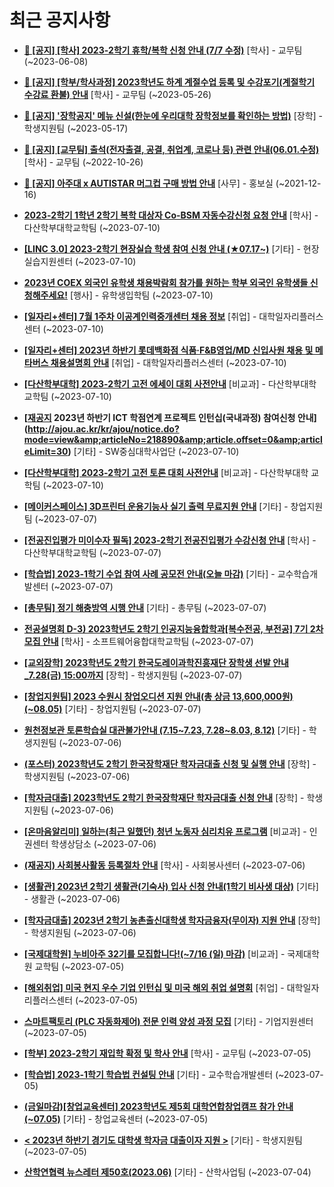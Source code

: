 # 최근 공지사항

* **[📌 [공지] [학사] 2023-2학기 휴학/복학 신청 안내 (7/7 수정)](http://ajou.ac.kr/kr/ajou/notice.do?mode=view&amp;articleNo=215587&amp;article.offset=0&amp;articleLimit=30)**
 [학사] - 교무팀 (~2023-06-08)

* **[📌 [공지] [학부/학사과정] 2023학년도 하계 계절수업 등록 및 수강포기(계절학기 수강료 환불) 안내](http://ajou.ac.kr/kr/ajou/notice.do?mode=view&amp;articleNo=215210&amp;article.offset=0&amp;articleLimit=30)**
 [학사] - 교무팀 (~2023-05-26)

* **[📌 [공지] &#x27;장학공지&#x27; 메뉴 신설(한눈에 우리대학 장학정보를 확인하는 방법)](http://ajou.ac.kr/kr/ajou/notice.do?mode=view&amp;articleNo=214764&amp;article.offset=0&amp;articleLimit=30)**
 [장학] - 학생지원팀 (~2023-05-17)

* **[📌 [공지] [교무팀] 출석(전자출결, 공결, 취업계, 코로나 등) 관련 안내(06.01.수정)](http://ajou.ac.kr/kr/ajou/notice.do?mode=view&amp;articleNo=205552&amp;article.offset=0&amp;articleLimit=30)**
 [학사] - 교무팀 (~2022-10-26)

* **[📌 [공지] 아주대 x AUTISTAR 머그컵 구매 방법 안내](http://ajou.ac.kr/kr/ajou/notice.do?mode=view&amp;articleNo=147976&amp;article.offset=0&amp;articleLimit=30)**
 [사무] - 홍보실 (~2021-12-16)

* **[2023-2학기 1학년 2학기 복학 대상자 Co-BSM 자동수강신청 요청 안내](http://ajou.ac.kr/kr/ajou/notice.do?mode=view&amp;articleNo=218921&amp;article.offset=0&amp;articleLimit=30)**
 [학사] - 다산학부대학교학팀 (~2023-07-10)

* **[[LINC 3.0] 2023-2학기 현장실습 학생 참여 신청 안내 (★07.17~)](http://ajou.ac.kr/kr/ajou/notice.do?mode=view&amp;articleNo=218914&amp;article.offset=0&amp;articleLimit=30)**
 [기타] - 현장실습지원센터 (~2023-07-10)

* **[2023년 COEX 외국인 유학생 채용박람회 참가를 원하는 학부 외국인 유학생들 신청해주세요!](http://ajou.ac.kr/kr/ajou/notice.do?mode=view&amp;articleNo=218905&amp;article.offset=0&amp;articleLimit=30)**
 [행사] - 유학생입학팀 (~2023-07-10)

* **[[일자리+센터] 7월 1주차 이공계인력중개센터 채용 정보](http://ajou.ac.kr/kr/ajou/notice.do?mode=view&amp;articleNo=218897&amp;article.offset=0&amp;articleLimit=30)**
 [취업] - 대학일자리플러스센터 (~2023-07-10)

* **[[일자리+센터] 2023년 하반기 롯데백화점 식품·F&amp;B영업/MD 신입사원 채용 및 메타버스 채용설명회 안내](http://ajou.ac.kr/kr/ajou/notice.do?mode=view&amp;articleNo=218896&amp;article.offset=0&amp;articleLimit=30)**
 [취업] - 대학일자리플러스센터 (~2023-07-10)

* **[[다산학부대학] 2023-2학기 고전 에세이 대회 사전안내](http://ajou.ac.kr/kr/ajou/notice.do?mode=view&amp;articleNo=218895&amp;article.offset=0&amp;articleLimit=30)**
 [비교과] - 다산학부대학 교학팀 (~2023-07-10)

* **[[재공지](~07.12) 2023년 하반기 ICT 학점연계 프로젝트 인턴십(국내과정) 참여신청 안내](http://ajou.ac.kr/kr/ajou/notice.do?mode=view&amp;articleNo=218890&amp;article.offset=0&amp;articleLimit=30)**
 [기타] - SW중심대학사업단 (~2023-07-10)

* **[[다산학부대학] 2023-2학기 고전 토론 대회 사전안내](http://ajou.ac.kr/kr/ajou/notice.do?mode=view&amp;articleNo=218889&amp;article.offset=0&amp;articleLimit=30)**
 [비교과] - 다산학부대학 교학팀 (~2023-07-10)

* **[[메이커스페이스] 3D프린터 운용기능사 실기 출력 무료지원 안내](http://ajou.ac.kr/kr/ajou/notice.do?mode=view&amp;articleNo=218867&amp;article.offset=0&amp;articleLimit=30)**
 [기타] - 창업지원팀 (~2023-07-07)

* **[[전공진입평가 미이수자 필독] 2023-2학기 전공진입평가 수강신청 안내](http://ajou.ac.kr/kr/ajou/notice.do?mode=view&amp;articleNo=218866&amp;article.offset=0&amp;articleLimit=30)**
 [학사] - 다산학부대학교학팀 (~2023-07-07)

* **[[학습법] 2023-1학기 수업 참여 사례 공모전 안내(오늘 마감)](http://ajou.ac.kr/kr/ajou/notice.do?mode=view&amp;articleNo=218850&amp;article.offset=0&amp;articleLimit=30)**
 [기타] - 교수학습개발센터 (~2023-07-07)

* **[[총무팀] 정기 해충방역 시행 안내](http://ajou.ac.kr/kr/ajou/notice.do?mode=view&amp;articleNo=218846&amp;article.offset=0&amp;articleLimit=30)**
 [기타] - 총무팀 (~2023-07-07)

* **[전공설명회 D-3) 2023학년도 2학기 인공지능융합학과[복수전공, 부전공] 7기 2차 모집 안내](http://ajou.ac.kr/kr/ajou/notice.do?mode=view&amp;articleNo=218841&amp;article.offset=0&amp;articleLimit=30)**
 [학사] - 소프트웨어융합대학교학팀 (~2023-07-07)

* **[[교외장학] 2023학년도 2학기 한국도레이과학진흥재단 장학생 선발 안내_7.28(금) 15:00까지](http://ajou.ac.kr/kr/ajou/notice.do?mode=view&amp;articleNo=218838&amp;article.offset=0&amp;articleLimit=30)**
 [장학] - 학생지원팀 (~2023-07-07)

* **[[창업지원팀] 2023 수원시 창업오디션 지원 안내(총 상금 13,600,000원)(~08.05)](http://ajou.ac.kr/kr/ajou/notice.do?mode=view&amp;articleNo=218835&amp;article.offset=0&amp;articleLimit=30)**
 [기타] - 창업지원팀 (~2023-07-07)

* **[원천정보관 토론학습실 대관불가안내 (7.15~7.23, 7.28~8.03, 8.12)](http://ajou.ac.kr/kr/ajou/notice.do?mode=view&amp;articleNo=218826&amp;article.offset=0&amp;articleLimit=30)**
 [기타] - 학생지원팀 (~2023-07-06)

* **[(포스터) 2023학년도 2학기 한국장학재단 학자금대출 신청 및 실행 안내](http://ajou.ac.kr/kr/ajou/notice.do?mode=view&amp;articleNo=218824&amp;article.offset=0&amp;articleLimit=30)**
 [장학] - 학생지원팀 (~2023-07-06)

* **[[학자금대출] 2023학년도 2학기 한국장학재단 학자금대출 신청 안내](http://ajou.ac.kr/kr/ajou/notice.do?mode=view&amp;articleNo=218817&amp;article.offset=0&amp;articleLimit=30)**
 [장학] - 학생지원팀 (~2023-07-06)

* **[[온마음알리미] 일하는(최근 일했던) 청년 노동자 심리치유 프로그램](http://ajou.ac.kr/kr/ajou/notice.do?mode=view&amp;articleNo=218816&amp;article.offset=0&amp;articleLimit=30)**
 [비교과] - 인권센터 학생상담소 (~2023-07-06)

* **[(재공지) 사회봉사활동 등록절차 안내](http://ajou.ac.kr/kr/ajou/notice.do?mode=view&amp;articleNo=218806&amp;article.offset=0&amp;articleLimit=30)**
 [학사] - 사회봉사센터 (~2023-07-06)

* **[[생활관] 2023년 2학기 생활관(기숙사) 입사 신청 안내(1학기 비사생 대상)](http://ajou.ac.kr/kr/ajou/notice.do?mode=view&amp;articleNo=218805&amp;article.offset=0&amp;articleLimit=30)**
 [기타] - 생활관 (~2023-07-06)

* **[[학자금대출] 2023년 2학기 농촌출신대학생 학자금융자(무이자) 지원 안내](http://ajou.ac.kr/kr/ajou/notice.do?mode=view&amp;articleNo=218797&amp;article.offset=0&amp;articleLimit=30)**
 [장학] - 학생지원팀 (~2023-07-06)

* **[[국제대학원] 누비아주 32기를 모집합니다!(~7/16 (일) 마감)](http://ajou.ac.kr/kr/ajou/notice.do?mode=view&amp;articleNo=218795&amp;article.offset=0&amp;articleLimit=30)**
 [비교과] - 국제대학원 교학팀 (~2023-07-05)

* **[[해외취업] 미국 현지 우수 기업 인턴십 및 미국 해외 취업 설명회](http://ajou.ac.kr/kr/ajou/notice.do?mode=view&amp;articleNo=218788&amp;article.offset=0&amp;articleLimit=30)**
 [취업] - 대학일자리플러스센터 (~2023-07-05)

* **[스마트팩토리 (PLC 자동화제어) 전문 인력 양성 과정 모집](http://ajou.ac.kr/kr/ajou/notice.do?mode=view&amp;articleNo=218773&amp;article.offset=0&amp;articleLimit=30)**
 [기타] - 기업지원센터 (~2023-07-05)

* **[[학부] 2023-2학기 재입학 확정 및 학사 안내](http://ajou.ac.kr/kr/ajou/notice.do?mode=view&amp;articleNo=218764&amp;article.offset=0&amp;articleLimit=30)**
 [학사] - 교무팀 (~2023-07-05)

* **[[학습법] 2023-1학기 학습법 컨설팅 안내](http://ajou.ac.kr/kr/ajou/notice.do?mode=view&amp;articleNo=218758&amp;article.offset=0&amp;articleLimit=30)**
 [기타] - 교수학습개발센터 (~2023-07-05)

* **[(금일마감)[창업교육센터] 2023학년도 제5회 대학연합창업캠프 참가 안내(~07.05)](http://ajou.ac.kr/kr/ajou/notice.do?mode=view&amp;articleNo=218755&amp;article.offset=0&amp;articleLimit=30)**
 [기타] - 창업교육센터 (~2023-07-05)

* **[&lt; 2023년 하반기 경기도 대학생 학자금 대출이자 지원 &gt;](http://ajou.ac.kr/kr/ajou/notice.do?mode=view&amp;articleNo=218750&amp;article.offset=0&amp;articleLimit=30)**
 [기타] - 학생지원팀 (~2023-07-05)

* **[산학연협력 뉴스레터 제50호(2023.06)](http://ajou.ac.kr/kr/ajou/notice.do?mode=view&amp;articleNo=218742&amp;article.offset=0&amp;articleLimit=30)**
 [기타] - 산학사업팀 (~2023-07-04)
